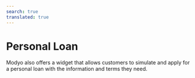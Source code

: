 ```yaml
---
search: true
translated: true
---
```


# Personal Loan

Modyo also offers a widget that allows customers to simulate and apply for a personal loan with the information and terms they need.

<iframe id="widgetFrame" src="https://widgets.modyo.com/personas/retail-consumer-loan" width="100%"  frameBorder="0" style="visibility:hidden;overflow:auto;margin-top:20px;"/>

### Properties

The default properties that the client can modify for its simulation and request are:

| Functionality         | Description |
|:----------------------|:-|
| Loan Amount           | The loan amount to be requested from to the institution. |
| Payments              | Shows the total payment amounts for the requested personal loan. |
| Months of non-payment | This section allows customers to select the months of their grace period. |
| Grace period          | If necessary, customers can select non-payment dates for their personal loan. |
| Destination account   | Corresponds to the account to which the requested loan amount will be deposited. |
| Insurance             | Corresponds to the selection of insurances that the client will be able to request together with their loan, if necessary. |
|                       |

By selecting each of these options, the widget will display the amount and simulate the payment, along with a report of the attached credit details.

Lastly, a button will appear that allows the client to apply directly for the loan.


<script>

  export default {
    mounted() {

      function setIframeHeightCO(id, ht) {
          var ifrm = document.getElementById(id);
          if(ifrm) {
            ifrm.style.visibility = 'hidden';
            // some IE versions need a bit added or scrollbar appears
            ifrm.style.height = ht + 4 + "px";
            ifrm.style.visibility = 'visible';
          }
      }


      // iframed document sends its height using postMessage
      function handleDocHeightMsg(e) {
          // check origin
          if ( e.origin === 'https://widgets.modyo.com' ) {
              // parse data
              var data = JSON.parse( e.data );

              console.log('data:', data)
              // check data object
              if ( data['docHeight'] ) {
                  setIframeHeightCO( 'widgetFrame', data['docHeight'] );
              } else {
                  setIframeHeightCO( 'widgetFrame', 700 );
              }
          }
      }

      // assign message handler
      if ( window.addEventListener ) {
          window.addEventListener('message', handleDocHeightMsg, false);
      }
    }
  }

</script>
